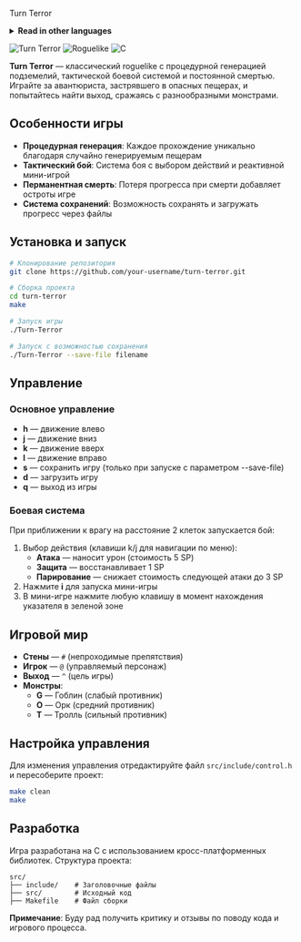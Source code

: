 Turn Terror

<details>
<summary><strong>Read in other languages</strong></summary>
<br>

*   [English](README.md)
*   [Русский](README.ru.md)

</details>

![Turn Terror](https://img.shields.io/badge/Version-1.0-blue.svg)
![Roguelike](https://img.shields.io/badge/Genre-Roguelike-orange.svg)
![C](https://img.shields.io/badge/Language-C-green.svg)

**Turn Terror** — классический roguelike с процедурной генерацией подземелий, тактической боевой системой и постоянной смертью. Играйте за авантюриста, застрявшего в опасных пещерах, и попытайтесь найти выход, сражаясь с разнообразными монстрами.

## Особенности игры

- **Процедурная генерация**: Каждое прохождение уникально благодаря случайно генерируемым пещерам
- **Тактический бой**: Система боя с выбором действий и реактивной мини-игрой
- **Перманентная смерть**: Потеря прогресса при смерти добавляет остроты игре
- **Система сохранений**: Возможность сохранять и загружать прогресс через файлы

## Установка и запуск

```bash
# Клонирование репозитория
git clone https://github.com/your-username/turn-terror.git

# Сборка проекта
cd turn-terror
make

# Запуск игры
./Turn-Terror

# Запуск с возможностью сохранения
./Turn-Terror --save-file filename
```

## Управление

### Основное управление
- **h** — движение влево
- **j** — движение вниз
- **k** — движение вверх
- **l** — движение вправо
- **s** — сохранить игру (только при запуске с параметром --save-file)
- **d** — загрузить игру
- **q** — выход из игры

### Боевая система
При приближении к врагу на расстояние 2 клеток запускается бой:
1. Выбор действия (клавиши k/j для навигации по меню):
   - **Атака** — наносит урон (стоимость 5 SP)
   - **Защита** — восстанавливает 1 SP
   - **Парирование** — снижает стоимость следующей атаки до 3 SP
2. Нажмите **i** для запуска мини-игры
3. В мини-игре нажмите любую клавишу в момент нахождения указателя в зеленой зоне

## Игровой мир

- **Стены** — `#` (непроходимые препятствия)
- **Игрок** — `@` (управляемый персонаж)
- **Выход** — `^` (цель игры)
- **Монстры**:
  - **G** — Гоблин (слабый противник)
  - **O** — Орк (средний противник)
  - **T** — Тролль (сильный противник)

## Настройка управления

Для изменения управления отредактируйте файл `src/include/control.h` и пересоберите проект:

```bash
make clean
make
```

## Разработка

Игра разработана на C с использованием кросс-платформенных библиотек. Структура проекта:

```
src/
├── include/    # Заголовочные файлы
├── src/        # Исходный код
├── Makefile    # Файл сборки
```

**Примечание**: Буду рад получить критику и отзывы по поводу кода и игрового процесса.
